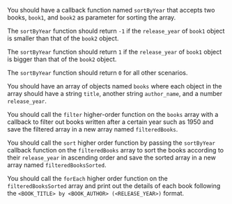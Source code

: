 You should have a callback function named `sortByYear` that accepts two books, `book1`, and `book2` as parameter for sorting the array.

The `sortByYear` function should return `-1` if the `release_year` of `book1` object is smaller than that of the `book2` object.

The `sortByYear` function should return `1` if the `release_year` of `book1` object is bigger than that of the `book2` object.

The `sortByYear` function should return `0` for all other scenarios.

You should have an array of objects named `books` where each object in the array should have a string `title`, another string `author_name`, and a number `release_year`.

You should call the `filter` higher-order function on the `books` array with a callback to filter out books written after a certain year such as 1950 and save the filtered array in a new array named `filteredBooks`.

You should call the `sort` higher order function by passing the `sortByYear` callback function on the `filteredBooks` array to sort the books according to their `release_year` in ascending order and save the sorted array in a new array named `filteredBooksSorted`.

You should call the `forEach` higher order function on the `filteredBooksSorted` array and print out the details of each book following the `<BOOK_TITLE> by <BOOK_AUTHOR> (<RELEASE_YEAR>)` format.
